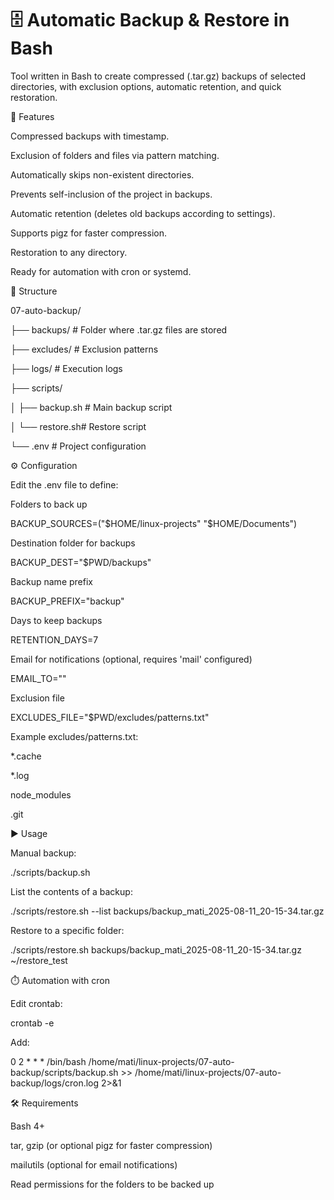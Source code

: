 # 🗄️ Automatic Backup & Restore in Bash

Tool written in Bash to create compressed (.tar.gz) backups of selected directories, with exclusion options, automatic retention, and quick restoration.

🚀 Features

Compressed backups with timestamp.

Exclusion of folders and files via pattern matching.

Automatically skips non-existent directories.

Prevents self-inclusion of the project in backups.

Automatic retention (deletes old backups according to settings).

Supports pigz for faster compression.

Restoration to any directory.

Ready for automation with cron or systemd.

📂 Structure

07-auto-backup/

├── backups/      # Folder where .tar.gz files are stored

├── excludes/     # Exclusion patterns

├── logs/         # Execution logs

├── scripts/

│   ├── backup.sh # Main backup script

│   └── restore.sh# Restore script

└── .env          # Project configuration

⚙️ Configuration

Edit the .env file to define:

Folders to back up

BACKUP_SOURCES=("$HOME/linux-projects" "$HOME/Documents")

Destination folder for backups

BACKUP_DEST="$PWD/backups"

Backup name prefix

BACKUP_PREFIX="backup"

Days to keep backups

RETENTION_DAYS=7

Email for notifications (optional, requires 'mail' configured)

EMAIL_TO=""

Exclusion file

EXCLUDES_FILE="$PWD/excludes/patterns.txt"

Example excludes/patterns.txt:

*.cache

*.log

node_modules

.git

▶️ Usage

Manual backup:

./scripts/backup.sh

List the contents of a backup:

./scripts/restore.sh --list backups/backup_mati_2025-08-11_20-15-34.tar.gz

Restore to a specific folder:

./scripts/restore.sh backups/backup_mati_2025-08-11_20-15-34.tar.gz ~/restore_test

⏱️ Automation with cron

Edit crontab:

crontab -e

Add:

0 2 * * * /bin/bash /home/mati/linux-projects/07-auto-backup/scripts/backup.sh >> /home/mati/linux-projects/07-auto-backup/logs/cron.log 2>&1

🛠️ Requirements

Bash 4+

tar, gzip (or optional pigz for faster compression)

mailutils (optional for email notifications)

Read permissions for the folders to be backed up
